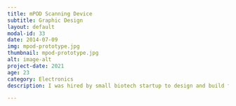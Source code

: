 ```yaml
---
title: mPOD Scanning Device
subtitle: Graphic Design
layout: default
modal-id: 33
date: 2014-07-09
img: mpod-prototype.jpg
thumbnail: mpod-prototype.jpg
alt: image-alt
project-date: 2021
age: 23
category: Electronics
description: I was hired by small biotech startup to design and build first prototypes for their first product, a COVID rapid test scanner. This involved integrating an Arducam Pico4ML microcontroller, SD card reader, lipo battery shield, buttons, LEDs, and other electronics into a device that could capture an image of the rapid test, feed the image into a neural network to determine the test result, and then display the results to the user and log the results to an sd card. I designed the device’s graphical user interface (GUI) and wrote embedded C++ software to integrate all electronics. I also used designed the test unit casings over many iterations using CAD and 3D printing.

---
```

